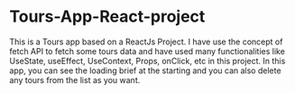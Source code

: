 # Tours-App-React-project
This is a Tours app based on a ReactJs Project. I have use the concept of fetch API to fetch some tours data and have used many functionalities like UseState, useEffect, UseContext, Props, onClick, etc in this project. In this app, you can see the loading brief at the starting and you can also delete any tours from the list as you want.  
